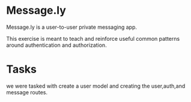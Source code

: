 # Message.ly

Message.ly is a user-to-user private messaging app.

This exercise is meant to teach and reinforce useful common patterns around authentication and authorization.

# Tasks
we were tasked with create a user model and creating the user,auth,and message routes.
